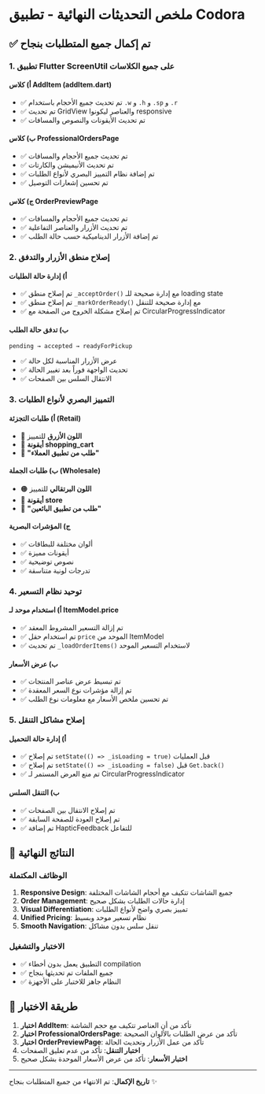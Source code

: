 # ملخص التحديثات النهائية - تطبيق Codora

## ✅ تم إكمال جميع المتطلبات بنجاح

### 1. تطبيق Flutter ScreenUtil على جميع الكلاسات

#### أ) كلاس AddItem (addItem.dart)
- ✅ تم تحديث جميع الأحجام باستخدام `.w` و `.h` و `.sp` و `.r`
- ✅ تم تحديث GridView والعناصر ليكونوا responsive
- ✅ تم تحديث الأيقونات والنصوص والمسافات

#### ب) كلاس ProfessionalOrdersPage
- ✅ تم تحديث جميع الأحجام والمسافات
- ✅ تم تحديث الأنيميشن والكارتات
- ✅ تم إضافة نظام التمييز البصري لأنواع الطلبات
- ✅ تم تحسين إشعارات التوصيل

#### ج) كلاس OrderPreviewPage
- ✅ تم تحديث جميع الأحجام والمسافات
- ✅ تم تحديث الأزرار والعناصر التفاعلية
- ✅ تم إضافة الأزرار الديناميكية حسب حالة الطلب

### 2. إصلاح منطق الأزرار والتدفق

#### أ) إدارة حالة الطلبات
- ✅ تم إصلاح منطق `_acceptOrder()` مع إدارة صحيحة للـ loading state
- ✅ تم إصلاح منطق `_markOrderReady()` مع إدارة صحيحة للتنقل
- ✅ تم إصلاح مشكلة الخروج من الصفحة مع CircularProgressIndicator

#### ب) تدفق حالة الطلب
```
pending → accepted → readyForPickup
```
- ✅ عرض الأزرار المناسبة لكل حالة
- ✅ تحديث الواجهة فوراً بعد تغيير الحالة
- ✅ الانتقال السلس بين الصفحات

### 3. التمييز البصري لأنواع الطلبات

#### أ) طلبات التجزئة (Retail)
- 🔵 **اللون الأزرق** للتمييز
- 🛒 **أيقونة shopping_cart**
- 📱 **"طلب من تطبيق العملاء"**

#### ب) طلبات الجملة (Wholesale)
- 🟠 **اللون البرتقالي** للتمييز
- 🏪 **أيقونة store**
- 🛒 **"طلب من تطبيق البائعين"**

#### ج) المؤشرات البصرية
- ✅ ألوان مختلفة للبطاقات
- ✅ أيقونات مميزة
- ✅ نصوص توضيحية
- ✅ تدرجات لونية متناسقة

### 4. توحيد نظام التسعير

#### أ) استخدام موحد لـ ItemModel.price
- ✅ تم إزالة التسعير المشروط المعقد
- ✅ تم استخدام حقل `price` الموحد من ItemModel
- ✅ تم تحديث `_loadOrderItems()` لاستخدام التسعير الموحد

#### ب) عرض الأسعار
- ✅ تم تبسيط عرض عناصر المنتجات
- ✅ تم إزالة مؤشرات نوع السعر المعقدة
- ✅ تم تحسين ملخص الأسعار مع معلومات نوع الطلب

### 5. إصلاح مشاكل التنقل

#### أ) إدارة حالة التحميل
- ✅ تم إصلاح `setState(() => _isLoading = true)` قبل العمليات
- ✅ تم إصلاح `setState(() => _isLoading = false)` قبل `Get.back()`
- ✅ تم منع العرض المستمر لـ CircularProgressIndicator

#### ب) التنقل السلس
- ✅ تم إصلاح الانتقال بين الصفحات
- ✅ تم إصلاح العودة للصفحة السابقة
- ✅ تم إضافة HapticFeedback للتفاعل

## 🚀 النتائج النهائية

### الوظائف المكتملة
1. **Responsive Design**: جميع الشاشات تتكيف مع أحجام الشاشات المختلفة
2. **Order Management**: إدارة حالات الطلبات بشكل صحيح
3. **Visual Differentiation**: تمييز بصري واضح لأنواع الطلبات
4. **Unified Pricing**: نظام تسعير موحد وبسيط
5. **Smooth Navigation**: تنقل سلس بدون مشاكل

### الاختبار والتشغيل
- ✅ التطبيق يعمل بدون أخطاء compilation
- ✅ جميع الملفات تم تحديثها بنجاح
- ✅ النظام جاهز للاختبار على الأجهزة

## 📱 طريقة الاختبار

1. **اختبار AddItem**: تأكد من أن العناصر تتكيف مع حجم الشاشة
2. **اختبار ProfessionalOrdersPage**: تأكد من عرض الطلبات بالألوان الصحيحة
3. **اختبار OrderPreviewPage**: تأكد من عمل الأزرار وتحديث الحالة
4. **اختبار التنقل**: تأكد من عدم تعليق الصفحات
5. **اختبار الأسعار**: تأكد من عرض الأسعار الموحدة بشكل صحيح

---

**تاريخ الإكمال**: تم الانتهاء من جميع المتطلبات بنجاح ✨
